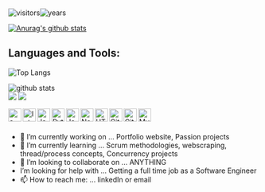 <br />
 
<!--
**Jonathan-Welham/Jonathan-Welham** is a ✨ _special_ ✨ repository because its `README.md` (this file) appears on your GitHub profile.
Here are some ideas to get you started:
-->
![visitors](https://badges.pufler.dev/visits/Jonathan-Welham/Jonathan-Welham)![years](https://badges.pufler.dev/years/Jonathan-Welham) 


[![Anurag's github stats](https://github-readme-stats.vercel.app/api?username=Jonathan-Welham)](https://github.com/anuraghazra/github-readme-stats)


## Languages and Tools:

![Top Langs](https://github-readme-stats.vercel.app/api/top-langs/?username=Jonathan-Welham&layout=compact)

  <img src="https://raw.githubusercontent.com/mmphego/Jonathan-Welham/master/profile-summary-card-output/default/0-profile-details.svg" alt="github stats"></br>
  <img src="https://raw.githubusercontent.com/mmphego/Jonathan-Welham/master/profile-summary-card-output/default/1-repos-per-language.svg">
  <img src="https://raw.githubusercontent.com/mmphego/Jonathan-Welham/master/profile-summary-card-output/default/2-most-commit-language.svg"></br></p>

<img align="left" alt="c++" width="26px" src="https://cdn.jsdelivr.net/npm/simple-icons@3.4.0/icons/cplusplus.svg" />
<img align="left" alt="Intellij" width="26px" src="https://cdn.jsdelivr.net/npm/simple-icons@3.4.0/icons/intellijidea.svg" />
<img align="left" alt="Java" width="26px" src="https://cdn.jsdelivr.net/npm/simple-icons@3.4.0/icons/java.svg" />
<img align="left" alt="Python" width="26px" src="https://cdn.jsdelivr.net/npm/simple-icons@3.4.0/icons/python.svg" />
<img align="left" alt="JavaScript" width="26px" src="https://cdn.jsdelivr.net/npm/simple-icons@3.4.0/icons/javascript.svg" />
<img align="left" alt="Node.js" width="26px" src="https://cdn.jsdelivr.net/npm/simple-icons@3.4.0/icons/node-dot-js.svg" />
<img align="left" alt="HTML5" width="26px" src="https://cdn.jsdelivr.net/npm/simple-icons@3.4.0/icons/html5.svg" />
<img align="left" alt="Git" width="26px" src="https://cdn.jsdelivr.net/npm/simple-icons@3.4.0/icons/git.svg" />
<img align="left" alt="GitHub" width="26px" src="https://cdn.jsdelivr.net/npm/simple-icons@3.4.0/icons/github.svg" />
<img align="left" alt="MySQL" width="26px" src="https://cdn.jsdelivr.net/npm/simple-icons@3.4.0/icons/mysql.svg" />

<br />
<br />

- 🔭 I’m currently working on ... Portfolio website, Passion projects
- 🌱 I’m currently learning ... Scrum methodologies, webscraping, thread/process concepts, Concurrency projects
- 👯 I’m looking to collaborate on ... ANYTHING
-  I’m looking for help with ... Getting a full time job as a Software Engineer
- 📫 How to reach me: ... linkedIn or email
